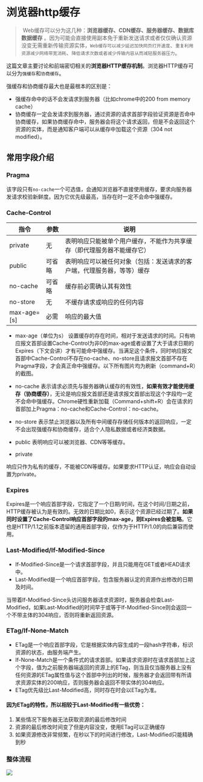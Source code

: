 # 浏览器http缓存
>  Web缓存可以分为这几种：**浏览器缓存、CDN缓存、服务器缓存、数据库数据缓存** 。因为可能会直接使用副本免于重新发送请求或者仅仅确认资源没变无需重新传输资源实体，`Web缓存可以减少延迟加快网页打开速度`、`重复利用资源减少网络带宽消耗`、`降低请求次数或者减少传输内容从而减轻服务器压力`。

这篇文章主要讨论和前端密切相关的**浏览器HTTP缓存机制**。浏览器HTTP缓存可以分为`强缓存`和`协商缓存`。

强缓存和协商缓存最大也是最根本的区别是：

* 强缓存命中的话不会发请求到服务器（比如chrome中的200 from memory cache）
* 协商缓存一定会发请求到服务器，通过资源的请求首部字段验证资源是否命中协商缓存，如果协商缓存命中，服务器会将这个请求返回，但是不会返回这个资源的实体，而是通知客户端可以从缓存中加载这个资源（304 not modified）。

## 常用字段介绍
### Pragma
该字段只有`no-cache`一个可选值，会通知浏览器不直接使用缓存，要求向服务器发请求校验新鲜度。因为它优先级最高，当存在时一定不会命中强缓存。

### Cache-Control
|指令|参数|说明|
|----|----|----|
|private|无|表明响应只能被单个用户缓存，不能作为共享缓存（即代理服务器不能缓存它）|
|public|可省略|表明响应可以被任何对象（包括：发送请求的客户端，代理服务器，等等）缓存|
|no-cache|可省略|缓存前必需确认其有效性|
|no-store|无|不缓存请求或响应的任何内容|
|max-age=[s]|必需|响应的最大值|

* max-age（单位为s）
设置缓存的存在时间，相对于发送请求的时间。只有响应报文首部设置Cache-Control为非0的max-age或者设置了大于请求日期的Expires（下文会讲）才有可能命中强缓存。当满足这个条件，同时响应报文首部中Cache-Control不存在no-cache、no-store且请求报文首部不存在Pragma字段，才会真正命中强缓存。以下所有图片均为刷新（command+R）的截图。

* no-cache
表示请求必须先与服务器确认缓存的有效性，**如果有效才能使用缓存（协商缓存）**，无论是响应报文首部还是请求报文首部出现这个字段均一定不会命中强缓存。Chrome硬性重新加载（Command+shift+R）会在请求的首部加上Pragma：no-cache和Cache-Control：no-cache。

* no-store
表示禁止浏览器以及所有中间缓存存储任何版本的返回响应，一定不会出现强缓存和协商缓存，适合个人隐私数据或者经济类数据。

* public
表明响应可以被浏览器、CDN等等缓存。
* private

响应只作为私有的缓存，不能被CDN等缓存。如果要求HTTP认证，响应会自动设置为private。

### Expires
Expires是一个响应首部字段，它指定了一个日期/时间，在这个时间/日期之前，HTTP缓存被认为是有效的。无效的日期比如0，表示这个资源已经过期了。**如果同时设置了Cache-Control响应首部字段的max-age，则Expires会被忽略**。它也是HTTP/1.1之前版本遗留的通用首部字段，仅作为于HTTP/1.0的向后兼容而使用。

### Last-Modified/If-Modified-Since
* If-Modified-Since是一个请求首部字段，并且只能用在GET或者HEAD请求中。
* Last-Modified是一个响应首部字段，包含服务器认定的资源作出修改的日期及时间。

当带着If-Modified-Since头访问服务器请求资源时，服务器会检查Last-Modified，如果Last-Modified的时间早于或等于If-Modified-Since则会返回一个不带主体的304响应，否则将重新返回资源。

### ETag/If-None-Match
* ETag是一个响应首部字段，它是根据实体内容生成的一段hash字符串，标识资源的状态，由服务端产生。
* If-None-Match是一个条件式的请求首部。如果请求资源时在请求首部加上这个字段，值为之前服务器端返回的资源上的ETag，则当且仅当服务器上没有任何资源的ETag属性值与这个首部中列出的时候，服务器才会返回带有所请求资源实体的200响应，否则服务器会返回不带实体的304响应。
* ETag优先级比Last-Modified高，同时存在时会以ETag为准。

#### 因为ETag的特性，所以相较于Last-Modified有一些优势：
1. 某些情况下服务器无法获取资源的最后修改时间
2. 资源的最后修改时间变了但是内容没变，使用ETag可以正确缓存
3. 如果资源修改非常频繁，在秒以下的时间进行修改，Last-Modified只能精确到秒

### 整体流程
![](https://user-gold-cdn.xitu.io/2018/1/23/161233e6685e5e73?imageView2/0/w/1280/h/960/format/webp/ignore-error/1)
